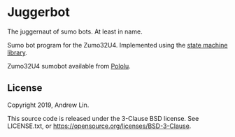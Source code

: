 # Juggerbot

The juggernaut of sumo bots. At least in name.

Sumo bot program for the Zumo32U4. Implemented using the
[state machine library](https://github.com/AndrewWasHere/statemachine-arduino).

Zumo32U4 sumobot available from 
[Pololu](https://www.pololu.com/category/170/zumo-32u4-robot).

## License

Copyright 2019, Andrew Lin.

This source code is released under the 3-Clause BSD license. See LICENSE.txt, 
or https://opensource.org/licenses/BSD-3-Clause.
